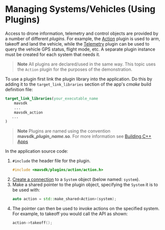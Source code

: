 # Managing Systems/Vehicles (Using Plugins)

Access to drone information, telemetry and control objects are provided by a number of different *plugins*. 
For example, the [Action](../api_reference/classmavsdk_1_1_action.md) plugin is used to arm, takeoff and land the vehicle, 
while the [Telemetry](../guide/telemetry.md) plugin can be used to query the vehicle GPS status, flight mode, etc. 
A separate plugin instance must be created for each system that needs it. 

> **Note** All plugins are declared/used in the same way. This topic uses the `Action` plugin for the purposes of the demonstration. 

To use a plugin first link the plugin library into the application. Do this by adding it to the `target_link_libraries` section of the app's *cmake* build definition file:

```cmake
target_link_libraries(your_executable_name
    mavsdk
    ...
    mavsdk_action
   ...
)
```

> **Note** Plugins are named using the convention **mavsdk\__plugin\_name_.so**. 
  For more information see [Building C++ Apps](../guide/toolchain.md)


In the application source code: 
1. `#include` the header file for the plugin. 
   ```cpp
   #include <mavsdk/plugins/action/action.h>
   ```
1. [Create a connection](../guide/connections.md) to a `System` object (below named: `system`).
1. Make a shared pointer to the plugin object, specifying the `System` it is to be used with:
   ```cpp
   auto action = std::make_shared<Action>(system);
   ```
1. The pointer can then be used to invoke actions on the specified system. For example, to takeoff you would call the API as shown:
   ```cpp
   action->takeoff();
   ```
